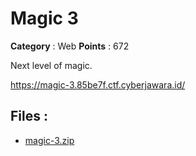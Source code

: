 # Magic 3

**Category** : Web
**Points** : 672

Next level of magic.

https://magic-3.85be7f.ctf.cyberjawara.id/

## Files : 
 - [magic-3.zip](./magic-3.zip)


